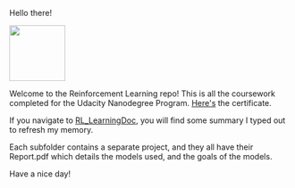 Hello there!

<img src="https://upload.wikimedia.org/wikipedia/commons/f/f4/Gif_robot.gif" width="100" height="100" />

Welcome to the Reinforcement Learning repo! This is all the coursework completed for the Udacity Nanodegree Program. [Here's](https://graduation.udacity.com/confirm/PG5E2ND) the certificate.

If you navigate to [RL_LearningDoc](https://github.com/alvanli/ReinforcementLearning/blob/master/RL_LearningDoc.pdf), you will find some summary I typed out to refresh my memory.

Each subfolder contains a separate project, and they all have their Report.pdf which details the models used, and the goals of the models. 

Have a nice day!

